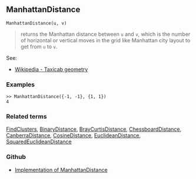 ## ManhattanDistance

```
ManhattanDistance(u, v)
```

> returns the Manhattan distance between `u` and `v`, which is the number of horizontal or vertical moves in the grid like Manhattan city layout to get from `u` to `v`.

See:
* [Wikipedia - Taxicab geometry](https://en.wikipedia.org/wiki/Taxicab_geometry)

### Examples

```
>> ManhattanDistance({-1, -1}, {1, 1})
4
```

### Related terms 
[FindClusters](FindClusters.md), [BinaryDistance](BinaryDistance.md), [BrayCurtisDistance](BrayCurtisDistance.md), [ChessboardDistance](ChessboardDistance.md), [CanberraDistance](CanberraDistance.md), [CosineDistance](CosineDistance.md), [EuclideanDistance](EuclideanDistance.md), [SquaredEuclideanDistance](SquaredEuclideanDistance.md)
### Github
* [Implementation of ManhattanDistance](https://github.com/axkr/symja_android_library/blob/master/symja_android_library/matheclipse-core/src/main/java/org/matheclipse/core/builtin/ClusteringFunctions.java#L481) 
